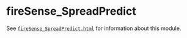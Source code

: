 # fireSense_SpreadPredict

See [`fireSense_SpreadPredict.html`](fireSense_SpreadPredict.html) for information about this module.
